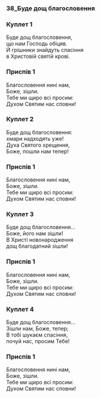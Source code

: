 ### 38_Буде дощ благословення
### Куплет 1
Буде дощ благословення, <br/>що нам Господь обіцяв. <br/>Й грішники знайдуть спасіння <br/>в Христовій святій крові.
### Приспів 1
Благословення нині нам, <br/>Боже, зішли. <br/>Тебе ми щиро всі просим: <br/>Духом Святим нас сповни!
### Куплет 2
Буде дощ благословення: <br/>хмари надходять уже! <br/>Духа Святого хрещення, <br/>Боже, пошли нам тепер!
### Приспів 1
Благословення нині нам, <br/>Боже, зішли. <br/>Тебе ми щиро всі просим: <br/>Духом Святим нас сповни!
### Куплет 3
Буде дощ благословення... <br/>Боже, його нам зішли! <br/>В Христі новонародження <br/>дощ благодатний зішли!
### Приспів 1
Благословення нині нам, <br/>Боже, зішли. <br/>Тебе ми щиро всі просим: <br/>Духом Святим нас сповни!
### Куплет 4
Буде дощ благословення... <br/>Зішли нам, Боже, тепер; <br/>В тобі шукаєм спасіння, <br/>почуй нас, просим Тебе!
### Приспів 1
Благословення нині нам, <br/>Боже, зішли. <br/>Тебе ми щиро всі просим: <br/>Духом Святим нас сповни!
